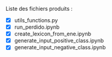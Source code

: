 Liste des fichiers produits : 
- [x] utils_functions.py
- [x] run_perdido.ipynb
- [x] create_lexicon_from_ene.ipynb
- [x] generate_input_positive_class.ipynb
- [x] generate_input_negative_class.ipynb
